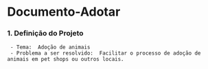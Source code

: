 # Documento-Adotar

 ### 1. Definição do Projeto
     - Tema:  Adoção de animais
     - Problema a ser resolvido:  Facilitar o processo de adoção de animais em pet shops ou outros locais.
